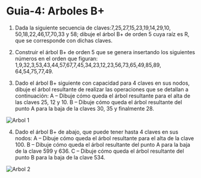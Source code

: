 # Guia-4: Arboles B+

1. Dada la siguiente secuencia de claves:7,25,27,15,23,19,14,29,10, 50,18,22,46,17,70,33 y 58; dibuje el árbol B+ de orden 5 cuya raíz es R, que se corresponde con dichas claves.
   
2. Construir el árbol B+ de orden 5 que se genera insertando los siguientes números en el orden que figuran: 1,9,32,3,53,43,44,57,67,7,45,34,23,12,23,56,73,65,49,85,89, 64,54,75,77,49.
   
3. Dado el árbol B+ siguiente con capacidad para 4 claves en sus nodos, dibuje el árbol resultante de realizar las operaciones que se detallan a continuación:
A – Dibuje cómo queda el árbol resultante para el alta de las claves 25, 12 y 10.
B – Dibuje cómo queda el árbol resultante del punto A para la baja de la claves 30, 35 y finalmente 28.

![Arbol 1][def1]

4. Dado el árbol B+ de abajo, que puede tener hasta 4 claves en sus nodos:
A – Dibuje cómo queda el árbol resultante para el alta de la clave 100.
B – Dibuje cómo queda el árbol resultante del punto A para la baja de la clave 599 y 636.
C – Dibuje cómo queda el árbol resultante del punto B para la baja de la clave 534.

![Arbol 2][def2]

[def1]: imagenes/ArbolB1.png
[def2]: imagenes/ArbolB2.png
